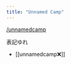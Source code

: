 ```yaml
---
title: "Unnamed Camp"
---
```


[/unnamedcamp](https://scrapbox.io/unnamedcamp)

表記ゆれ
- [[unnamedcamp❌]]
